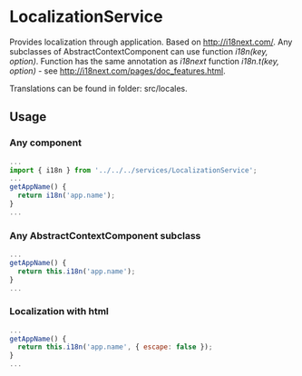 # LocalizationService

Provides localization through application. Based on http://i18next.com/.
Any subclasses of AbstractContextComponent can use function *i18n(key, option)*.
Function has the same annotation as *i18next* function *i18n.t(key, option)* - see http://i18next.com/pages/doc_features.html.

Translations can be found in folder: src/locales.

## Usage

### Any component
```javascript
...
import { i18n } from '../../../services/LocalizationService';
...
getAppName() {
  return i18n('app.name');
}
...
```

### Any AbstractContextComponent subclass
```javascript
...
getAppName() {
  return this.i18n('app.name');
}
...
```

### Localization with html
```javascript
...
getAppName() {
  return this.i18n('app.name', { escape: false });
}
...
```

